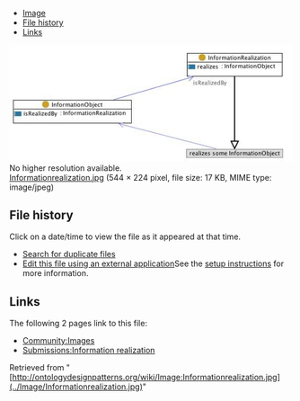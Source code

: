 * [Image](../Image/Informationrealization.jpg#file)
* [File history](../Image/Informationrealization.jpg#filehistory)
* [Links](../Image/Informationrealization.jpg#filelinks)

[![Image:Informationrealization.jpg](../images/7/7b/Informationrealization.jpg)](../images/7/7b/Informationrealization.jpg)  
No higher resolution available.  
[Informationrealization.jpg](../images/7/7b/Informationrealization.jpg)‎ (544 × 224 pixel, file size: 17 KB, MIME type: image/jpeg)

## File history

Click on a date/time to view the file as it appeared at that time.



  
* [Search for duplicate files](http://ontologydesignpatterns.org/wiki/Special:FileDuplicateSearch/Informationrealization.jpg "Special:FileDuplicateSearch/Informationrealization.jpg")
* [Edit this file using an external application](http://ontologydesignpatterns.org/wiki/index.php?title=Image:Informationrealization.jpg&action=edit&externaledit=true&mode=file "Image:Informationrealization.jpg")See the [setup instructions](http://www.mediawiki.org/wiki/Manual:External_editors "http://www.mediawiki.org/wiki/Manual:External_editors") for more information.

## Links



The following 2 pages link to this file:


* [Community:Images](../Community/Images "Community:Images")
* [Submissions:Information realization](../Submissions/Information_realization "Submissions:Information realization")


Retrieved from "[http://ontologydesignpatterns.org/wiki/Image:Informationrealization.jpg](../Image/Informationrealization.jpg)"